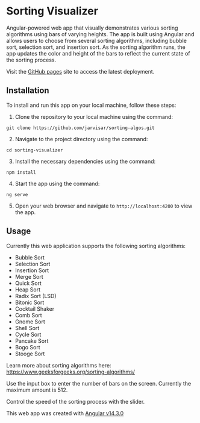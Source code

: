 # Sorting Visualizer

Angular-powered web app that visually demonstrates various sorting algorithms using bars of varying heights. The app is built using Angular and allows users to choose from several sorting algorithms, including bubble sort, selection sort, and insertion sort. As the sorting algorithm runs, the app updates the color and height of the bars to reflect the current state of the sorting process.

Visit the [GitHub pages](https://jarvisar.github.io/sorting-algos/) site to access the latest deployment.


## Installation

To install and run this app on your local machine, follow these steps:

1. Clone the repository to your local machine using the command:

`git clone https://github.com/jarvisar/sorting-algos.git`

2. Navigate to the project directory using the command:

`cd sorting-visualizer`

3. Install the necessary dependencies using the command:

`npm install`

4. Start the app using the command:

`ng serve`

5. Open your web browser and navigate to `http://localhost:4200` to view the app.

## Usage

Currently this web application supports the following sorting algorithms:


-  Bubble Sort
-   Selection Sort
-   Insertion Sort
-   Merge Sort
-   Quick Sort
-   Heap Sort
-   Radix Sort (LSD)
-   Bitonic Sort
-   Cocktail Shaker
-   Comb Sort
-   Gnome Sort
-   Shell Sort
-   Cycle Sort
-   Pancake Sort
-   Bogo Sort
-   Stooge Sort

Learn more about sorting algorithms here: https://www.geeksforgeeks.org/sorting-algorithms/

Use the input box to enter the number of bars on the screen. Currently the maximum amount is 512. 

Control the speed of the sorting process with the slider.

This web app was created with [Angular v14.3.0](https://angular.io/)
